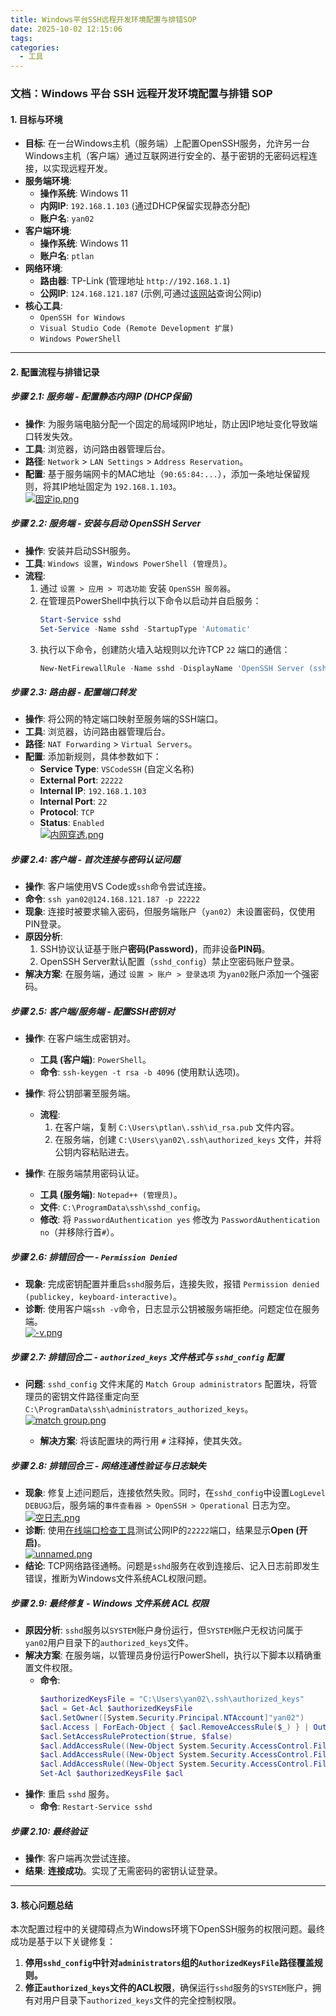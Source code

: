 ```yaml
---
title: Windows平台SSH远程开发环境配置与排错SOP
date: 2025-10-02 12:15:06
tags:
categories:
  - 工具
---
```

### **文档：Windows 平台 SSH 远程开发环境配置与排错 SOP**

#### **1. 目标与环境**

  * **目标**: 在一台Windows主机（服务端）上配置OpenSSH服务，允许另一台Windows主机（客户端）通过互联网进行安全的、基于密钥的无密码远程连接，以实现远程开发。
  * **服务端环境**:
      * **操作系统**: Windows 11
      * **内网IP**: `192.168.1.103` (通过DHCP保留实现静态分配)
      * **账户名**: `yan02`
  * **客户端环境**:
      * **操作系统**: Windows 11
      * **账户名**: `ptlan`
  * **网络环境**:
      * **路由器**: TP-Link (管理地址 `http://192.168.1.1`)
      * **公网IP**: `124.168.121.187` (示例,可通过[该网站](https://whatismyipaddress.com/)查询公网ip)
  * **核心工具**:
      * `OpenSSH for Windows`
      * `Visual Studio Code (Remote Development 扩展)`
      * `Windows PowerShell`

-----

#### **2. 配置流程与排错记录**

##### **步骤 2.1: 服务端 - 配置静态内网IP (DHCP保留)**

  * **操作**: 为服务端电脑分配一个固定的局域网IP地址，防止因IP地址变化导致端口转发失效。
  * **工具**: 浏览器，访问路由器管理后台。
  * **路径**: `Network` \> `LAN Settings` \> `Address Reservation`。
  * **配置**: 基于服务端网卡的MAC地址（`90:65:84:...`），添加一条地址保留规则，将其IP地址固定为 `192.168.1.103`。  
[![固定ip.png](https://youke1.picui.cn/s1/2025/08/09/689625cb4af8b.png)](https://youke1.picui.cn/s1/2025/08/09/689625cb4af8b.png)

##### **步骤 2.2: 服务端 - 安装与启动 OpenSSH Server**

  * **操作**: 安装并启动SSH服务。
  * **工具**: `Windows 设置`，`Windows PowerShell (管理员)`。
  * **流程**:
    1.  通过 `设置 > 应用 > 可选功能` 安装 `OpenSSH 服务器`。
    2.  在管理员PowerShell中执行以下命令以启动并自启服务：
        ```powershell
        Start-Service sshd
        Set-Service -Name sshd -StartupType 'Automatic'
        ```
    3.  执行以下命令，创建防火墙入站规则以允许TCP `22` 端口的通信：
        ```powershell
        New-NetFirewallRule -Name sshd -DisplayName 'OpenSSH Server (sshd)' -Enabled True -Direction Inbound -Protocol TCP -Action Allow -LocalPort 22
        ```

##### **步骤 2.3: 路由器 - 配置端口转发**

  * **操作**: 将公网的特定端口映射至服务端的SSH端口。
  * **工具**: 浏览器，访问路由器管理后台。
  * **路径**: `NAT Forwarding` \> `Virtual Servers`。
  * **配置**: 添加新规则，具体参数如下：
      * **Service Type**: `VSCodeSSH` (自定义名称)
      * **External Port**: `22222`
      * **Internal IP**: `192.168.1.103`
      * **Internal Port**: `22`
      * **Protocol**: `TCP`
      * **Status**: `Enabled`  
[![内网穿透.png](https://youke1.picui.cn/s1/2025/08/09/689625cacc2ab.png)](https://youke1.picui.cn/s1/2025/08/09/689625cacc2ab.png)

##### **步骤 2.4: 客户端 - 首次连接与密码认证问题**

  * **操作**: 客户端使用VS Code或`ssh`命令尝试连接。
  * **命令**: `ssh yan02@124.168.121.187 -p 22222`
  * **现象**: 连接时被要求输入密码，但服务端账户（`yan02`）未设置密码，仅使用PIN登录。
  * **原因分析**:
    1.  SSH协议认证基于账户**密码(Password)**，而非设备**PIN码**。
    2.  OpenSSH Server默认配置（`sshd_config`）禁止空密码账户登录。
  * **解决方案**: 在服务端，通过 `设置 > 账户 > 登录选项` 为`yan02`账户添加一个强密码。

##### **步骤 2.5: 客户端/服务端 - 配置SSH密钥对**

  * **操作**: 在客户端生成密钥对。

      * **工具 (客户端)**: `PowerShell`。
      * **命令**: `ssh-keygen -t rsa -b 4096` (使用默认选项)。

  * **操作**: 将公钥部署至服务端。

      * **流程**:
        1.  在客户端，复制 `C:\Users\ptlan\.ssh\id_rsa.pub` 文件内容。
        2.  在服务端，创建 `C:\Users\yan02\.ssh\authorized_keys` 文件，并将公钥内容粘贴进去。

  * **操作**: 在服务端禁用密码认证。

      * **工具 (服务端)**: `Notepad++ (管理员)`。
      * **文件**: `C:\ProgramData\ssh\sshd_config`。
      * **修改**: 将 `PasswordAuthentication yes` 修改为 `PasswordAuthentication no`（并移除行首`#`）。

##### **步骤 2.6: 排错回合一 - `Permission Denied`**

  * **现象**: 完成密钥配置并重启`sshd`服务后，连接失败，报错 `Permission denied (publickey, keyboard-interactive)`。
  * **诊断**: 使用客户端`ssh -v`命令，日志显示公钥被服务端拒绝。问题定位在服务端。  
[![-v.png](https://youke1.picui.cn/s1/2025/08/09/68962752bbb66.png)](https://youke1.picui.cn/s1/2025/08/09/68962752bbb66.png)

##### **步骤 2.7: 排错回合二 - `authorized_keys` 文件格式与 `sshd_config` 配置**


  * **问题**: `sshd_config` 文件末尾的 `Match Group administrators` 配置块，将管理员的密钥文件路径重定向至 `C:\ProgramData\ssh\administrators_authorized_keys`。  
[![match group.png](https://youke1.picui.cn/s1/2025/08/09/6896271581a69.png)](https://youke1.picui.cn/s1/2025/08/09/6896271581a69.png)

      * **解决方案**: 将该配置块的两行用 `#` 注释掉，使其失效。

##### **步骤 2.8: 排错回合三 - 网络连通性验证与日志缺失**

  * **现象**: 修复上述问题后，连接依然失败。同时，在`sshd_config`中设置`LogLevel DEBUG3`后，服务端的`事件查看器 > OpenSSH > Operational` 日志为空。  
[![空日志.png](https://youke1.picui.cn/s1/2025/08/09/689626ac8e83c.png)](https://youke1.picui.cn/s1/2025/08/09/689626ac8e83c.png)
  * **诊断**: 使用[在线端口检查工具](https://www.portcheckers.com/)测试公网IP的`22222`端口，结果显示**Open (开启)**。  
[![unnamed.png](https://youke1.picui.cn/s1/2025/08/09/68962675a7d52.png)](https://youke1.picui.cn/s1/2025/08/09/68962675a7d52.png)
  * **结论**: TCP网络路径通畅。问题是`sshd`服务在收到连接后、记入日志前即发生错误，推断为Windows文件系统ACL权限问题。

##### **步骤 2.9: 最终修复 - Windows 文件系统 ACL 权限**

  * **原因分析**: `sshd`服务以`SYSTEM`账户身份运行，但`SYSTEM`账户无权访问属于`yan02`用户目录下的`authorized_keys`文件。
  * **解决方案**: 在服务端，以管理员身份运行PowerShell，执行以下脚本以精确重置文件权限。
      * **命令**:
        ```powershell
        $authorizedKeysFile = "C:\Users\yan02\.ssh\authorized_keys"
        $acl = Get-Acl $authorizedKeysFile
        $acl.SetOwner([System.Security.Principal.NTAccount]"yan02")
        $acl.Access | ForEach-Object { $acl.RemoveAccessRule($_) } | Out-Null
        $acl.SetAccessRuleProtection($true, $false)
        $acl.AddAccessRule((New-Object System.Security.AccessControl.FileSystemAccessRule("yan02", "FullControl", "Allow")))
        $acl.AddAccessRule((New-Object System.Security.AccessControl.FileSystemAccessRule("SYSTEM", "FullControl", "Allow")))
        $acl.AddAccessRule((New-Object System.Security.AccessControl.FileSystemAccessRule("Administrators", "FullControl", "Allow")))
        Set-Acl $authorizedKeysFile $acl
        ```
  * **操作**: 重启 `sshd` 服务。
      * **命令**: `Restart-Service sshd`

##### **步骤 2.10: 最终验证**

  * **操作**: 客户端再次尝试连接。
  * **结果**: **连接成功**。实现了无需密码的密钥认证登录。

-----

#### **3. 核心问题总结**

本次配置过程中的关键障碍点为Windows环境下OpenSSH服务的权限问题。最终成功是基于以下关键修复：

1.  **停用`sshd_config`中针对`administrators`组的`AuthorizedKeysFile`路径覆盖规则。**
2.  **修正`authorized_keys`文件的ACL权限**，确保运行`sshd`服务的`SYSTEM`账户，拥有对用户目录下`authorized_keys`文件的完全控制权限。